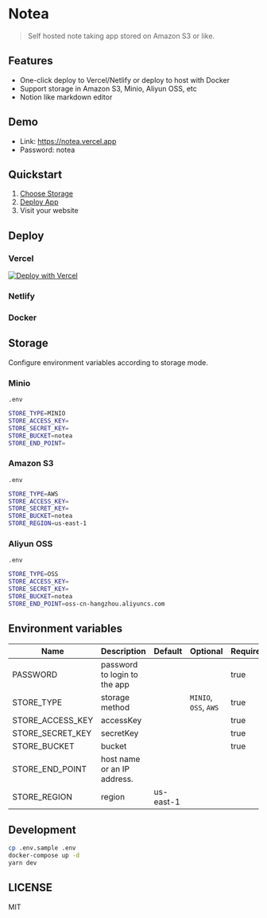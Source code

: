 # Notea

> Self hosted note taking app stored on Amazon S3 or like.

## Features

- One-click deploy to Vercel/Netlify or deploy to host with Docker
- Support storage in Amazon S3, Minio, Aliyun OSS, etc
- Notion like markdown editor

## Demo

- Link: https://notea.vercel.app
- Password: notea

## Quickstart

1. [Choose Storage](#storage)
2. [Deploy App](#deploy)
3. Visit your website

## Deploy

### Vercel

[![Deploy with Vercel](https://vercel.com/button)](https://vercel.com/new/git/external?repository-url=https%3A%2F%2Fgithub.com%2FQingWei-Li%2Fnotea&env=STORE_TYPE,STORE_ACCESS_KEY,STORE_SECRET_KEY,STORE_BUCKET,STORE_END_POINT,PASSWORD&envDescription=Refer%20to%20the%20docs%20to%20set%20environment%20variables&envLink=https%3A%2F%2Fgithub.com%2FQingWei-Li%2Fnotea%23environment-variables&project-name=notea)

### Netlify

### Docker

## Storage

Configure environment variables according to storage mode.

### Minio

`.env`

```sh
STORE_TYPE=MINIO
STORE_ACCESS_KEY=
STORE_SECRET_KEY=
STORE_BUCKET=notea
STORE_END_POINT=
```

### Amazon S3

`.env`

```sh
STORE_TYPE=AWS
STORE_ACCESS_KEY=
STORE_SECRET_KEY=
STORE_BUCKET=notea
STORE_REGION=us-east-1
```

### Aliyun OSS

`.env`

```sh
STORE_TYPE=OSS
STORE_ACCESS_KEY=
STORE_SECRET_KEY=
STORE_BUCKET=notea
STORE_END_POINT=oss-cn-hangzhou.aliyuncs.com
```

## Environment variables

| Name             | Description                  | Default   | Optional              | Required |
| ---------------- | ---------------------------- | --------- | --------------------- | -------- |
| PASSWORD         | password to login to the app |           |                       | true     |
| STORE_TYPE       | storage method               |           | `MINIO`, `OSS`, `AWS` | true     |
| STORE_ACCESS_KEY | accessKey                    |           |                       | true     |
| STORE_SECRET_KEY | secretKey                    |           |                       | true     |
| STORE_BUCKET     | bucket                       |           |                       | true     |
| STORE_END_POINT  | host name or an IP address.  |           |                       |          |
| STORE_REGION     | region                       | us-east-1 |                       |          |

## Development

```sh
cp .env.sample .env
docker-compose up -d
yarn dev
```

## LICENSE

MIT
